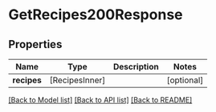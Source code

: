 # GetRecipes200Response

## Properties
Name | Type | Description | Notes
------------ | ------------- | ------------- | -------------
**recipes** | [RecipesInner] |  | [optional] 

[[Back to Model list]](../README.md#documentation-for-models) [[Back to API list]](../README.md#documentation-for-api-endpoints) [[Back to README]](../README.md)


